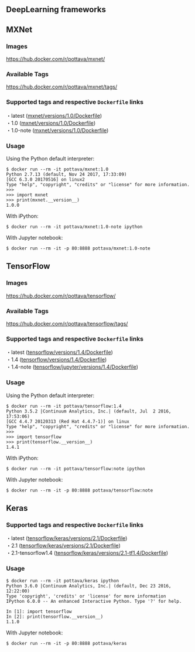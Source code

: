 DeepLearning frameworks
---

## MXNet

### Images

https://hub.docker.com/r/pottava/mxnet/

### Available Tags

https://hub.docker.com/r/pottava/mxnet/tags/

### Supported tags and respective `Dockerfile` links

・latest ([mxnet/versions/1.0/Dockerfile](https://github.com/pottava/docker-dl-framework/blob/master/mxnet/versions/1.0/Dockerfile))  
・1.0 ([mxnet/versions/1.0/Dockerfile](https://github.com/pottava/docker-dl-framework/blob/master/mxnet/versions/1.0/Dockerfile))  
・1.0-note ([mxnet/versions/1.0/Dockerfile](https://github.com/pottava/docker-dl-framework/blob/master/mxnet/jupyter/versions/1.0/Dockerfile))  

### Usage

Using the Python default interpreter:

```
$ docker run --rm -it pottava/mxnet:1.0
Python 2.7.13 (default, Nov 24 2017, 17:33:09)
[GCC 6.3.0 20170516] on linux2
Type "help", "copyright", "credits" or "license" for more information.
>>>
>>> import mxnet
>>> print(mxnet.__version__)
1.0.0
```

With iPython:

```
$ docker run --rm -it pottava/mxnet:1.0-note ipython
```

With Jupyter notebook:

```
$ docker run --rm -it -p 80:8888 pottava/mxnet:1.0-note
```


## TensorFlow

### Images

https://hub.docker.com/r/pottava/tensorflow/

### Available Tags

https://hub.docker.com/r/pottava/tensorflow/tags/

### Supported tags and respective `Dockerfile` links

・latest ([tensorflow/versions/1.4/Dockerfile](https://github.com/pottava/docker-dl-framework/blob/master/tensorflow/versions/1.4/Dockerfile))  
・1.4 ([tensorflow/versions/1.4/Dockerfile](https://github.com/pottava/docker-dl-framework/blob/master/tensorflow/versions/1.4/Dockerfile))  
・1.4-note ([tensorflow/jupyter/versions/1.4/Dockerfile](https://github.com/pottava/docker-dl-framework/blob/master/tensorflow/jupyter/versions/1.4/Dockerfile))  

### Usage

Using the Python default interpreter:

```
$ docker run --rm -it pottava/tensorflow:1.4
Python 3.5.2 |Continuum Analytics, Inc.| (default, Jul  2 2016, 17:53:06)
[GCC 4.4.7 20120313 (Red Hat 4.4.7-1)] on linux
Type "help", "copyright", "credits" or "license" for more information.
>>>
>>> import tensorflow
>>> print(tensorflow.__version__)
1.4.1
```

With iPython:

```
$ docker run --rm -it pottava/tensorflow:note ipython
```

With Jupyter notebook:

```
$ docker run --rm -it -p 80:8888 pottava/tensorflow:note
```


## Keras

### Supported tags and respective `Dockerfile` links

・latest ([tensorflow/keras/versions/2.1/Dockerfile](https://github.com/pottava/docker-dl-framework/blob/master/tensorflow/keras/versions/2.1/Dockerfile))  
・2.1 ([tensorflow/keras/versions/2.1/Dockerfile](https://github.com/pottava/docker-dl-framework/blob/master/tensorflow/keras/versions/2.1/Dockerfile))  
・2.1-tensorflow1.4 ([tensorflow/keras/versions/2.1-tf1.4/Dockerfile](https://github.com/pottava/docker-dl-framework/blob/master/tensorflow/keras/versions/2.1-tf1.4/Dockerfile))  

### Usage

```
$ docker run --rm -it pottava/keras ipython
Python 3.6.0 |Continuum Analytics, Inc.| (default, Dec 23 2016, 12:22:00)
Type 'copyright', 'credits' or 'license' for more information
IPython 6.0.0 -- An enhanced Interactive Python. Type '?' for help.

In [1]: import tensorflow
In [2]: print(tensorflow.__version__)
1.1.0
```

With Jupyter notebook:

```
$ docker run --rm -it -p 80:8888 pottava/keras
```
